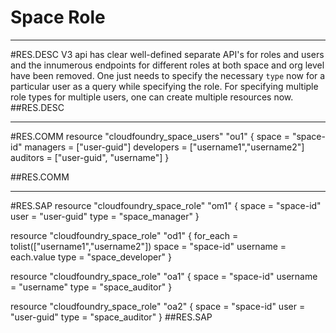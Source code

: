 # Space Role


-----------------
#RES.DESC
V3 api has clear well-defined separate API's for roles and users and the innumerous endpoints for different roles at both space and org level have been removed. One just needs to specify the necessary `type` now for a particular user as a query while specifying the role. For specifying multiple role types for multiple users, one can create multiple resources now.
##RES.DESC

------------------
#RES.COMM
resource "cloudfoundry_space_users" "ou1" {
  space              = "space-id"
  managers         = ["user-guid"]
  developers = ["username1","username2"]
  auditors         = ["user-guid", "username"]
}

##RES.COMM

--------------------
#RES.SAP
resource "cloudfoundry_space_role" "om1" {
  space    = "space-id"
  user     = "user-guid"
  type     = "space_manager"
}

resource "cloudfoundry_space_role" "od1" {
  for_each =  tolist(["username1","username2"])
  space    = "space-id"
  username = each.value
  type     = "space_developer"
}

resource "cloudfoundry_space_role" "oa1" {
  space    = "space-id"
  username = "username"
  type     = "space_auditor"
}

resource "cloudfoundry_space_role" "oa2" {
  space  = "space-id"
  user   = "user-guid"
  type   = "space_auditor"
}
##RES.SAP
